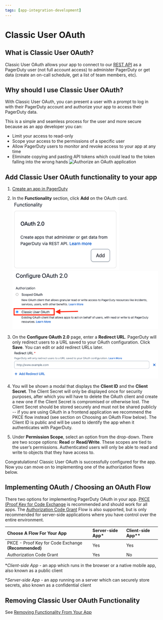 ```yaml
---
tags: [app-integration-development]
---
```


# Classic User OAuth

## What is Classic User OAuth?
Classic User OAuth allows your app to connect to our [REST API](/api-reference/) as a PagerDuty user (not full account access) to administer PagerDuty or get data (create an on-call schedule, get a list of team members, etc).

## Why should I use Classic User OAuth?
With Classic User OAuth, you can present a user with a prompt to log in with their PagerDuty account and authorize your app to access their PagerDuty data.

This is a simple and seamless process for the user and more secure because as an app developer you can:
* Limit your access to read-only
* Scope your access to the permissions of a specific user
* Allow PagerDuty users to monitor and revoke access to your app at any time
* Eliminate copying and pasting API tokens which could lead to the token falling into the wrong hands
![Authorize an OAuth application](../../assets/images/oauth-authorize.png)

## Add Classic User OAuth functionality to your app
1. [Create an app in PagerDuty](../../docs/app-integration-development/03-Register-an-App.md)

2. In the **Functionality** section, click **Add** on the OAuth card.
![Add OAuth Functionality](../../assets/images/oauth-functionality-card.png)
![Add OAuth Functionality](../../assets/images/add-classic-user-oauth-functionality.png)

3. On the **Configure OAuth 2.0** page, enter a **Redirect URL**. PagerDuty will only redirect users to a URL saved to your OAuth configuration. Click **Save**. You can edit or add redirect URLs later.
![Specify a redirect URL](../../assets/images/specify-redirect-url.png)

4. You will be shown a modal that displays the **Client ID** and the **Client Secret**. The Client Secret will only be displayed once for security purposes, after which you will have to delete the OAuth client and create a new one if the Client Secret is compromised or otherwise lost. The Client Secret should be stored securely and must not be shared publicly -- if you are using OAuth in a frontend application we recommend the PKCE flow instead (see section on Choosing an OAuth Flow below). The Client ID is public and will be used to identify the app when it authenticates with PagerDuty.

5. Under **Permission Scope**, select an option from the drop-down. There are two scope options: **Read** or **Read/Write**. These scopes are tied to the user’s permissions. Authenticated users will only be able to read and write to objects that they have access to.

Congratulations! Classic User OAuth is successfully configured for the app. Now you can move on to implementing one of the authorization flows below.

## Implementing OAuth / Choosing an OAuth Flow

There two options for implementing PagerDuty OAuth in your app. [PKCE (Proof Key for Code Exchange](../../docs/app-integration-development/10-Classic-User-OAuth-PKCE.md) is recommended and should work for all apps. The [Authorization Code Grant](../../docs/app-integration-development/09-Classic-User-OAuth-Auth-Code-Grant.md) Flow is also supported, but is only recommended for server-side applications where you have control over the entire environment.


| Choose A Flow For Your App   |      Server-side App*      |  Client-side App** |
|:---------------------------------------------------------------------------------------|:-----|:----|
| PKCE - Proof Key for Code Exchange **(Recommended)** |  Yes | Yes |
| Authorization Code Grant |  Yes | No  |


**Client-side App* - an app which runs in the browser or a native mobile app, also known as a public client

**Server-side App* - an app running on a server which can securely store secrets, also known as a confidential client

## Removing Classic User OAuth Functionality

See [Removing Functionality From Your App](../../docs/app-integration-development/04-App-Functionality.md#removing-functionality-from-your-app)
